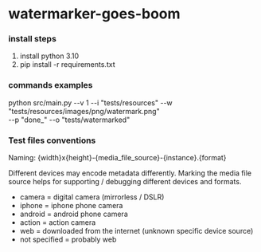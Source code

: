 # watermarker-goes-boom

### install steps
1. install python 3.10
2. pip install -r requirements.txt

### commands examples
python src/main.py --v 1 --i "tests/resources" --w "tests/resources/images/png/watermark.png" \
--p "done_" --o "tests/watermarked"

### Test files conventions
Naming: {width}x{height}-{media_file_source}-{instance}.{format}

Different devices may encode metadata differently. 
Marking the media file source helps for supporting / debugging different devices and formats.

- camera = digital camera (mirrorless / DSLR)
- iphone = iphone phone camera
- android = android phone camera
- action = action camera
- web = downloaded from the internet (unknown specific device source)
- not specified = probably web